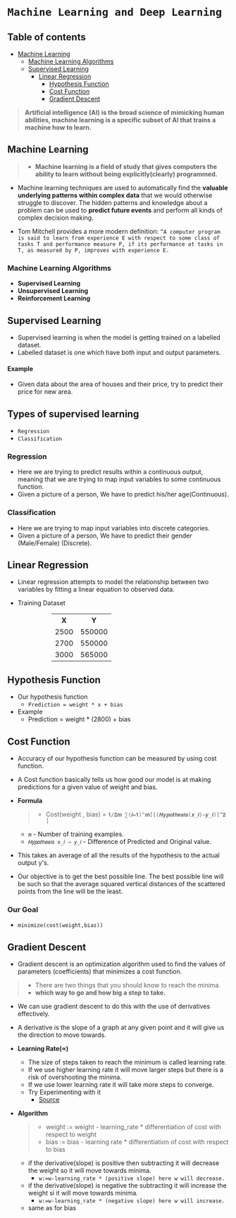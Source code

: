 # `Machine Learning and Deep Learning`

## Table of contents

- [Machine Learning](#machine-learning)
	- [Machine Learning Algorithms](#machine-learning-algorithms)
	- [Supervised Learning](#supervised-learning)
		- [Linear Regression](#linear-regression)
			- [Hypothesis Function](#hypothesis-function)
			- [Cost Function](#cost-function)
			- [Gradient Descent](#gradient-descent)


> **Artificial intelligence (AI) is the broad science of mimicking human abilities, machine learning is a specific subset of AI that trains a machine how to learn.**

## Machine Learning

> - **Machine learning is a field of study that gives computers the ability to learn without being explicitly(clearly) programmed.**

- Machine learning techniques are used to automatically find the **valuable underlying patterns within complex data** that we would otherwise struggle to discover. The hidden patterns and knowledge about a problem can be used to **predict future events** and perform all kinds of complex decision making.

- Tom Mitchell provides a more modern definition: `“A computer program is said to learn from experience E with respect to some class of tasks T and performance measure P, if its performance at tasks in T, as measured by P, improves with experience E.`


### Machine Learning Algorithms

- **Supervised Learning** 
- **Unsupervised Learning**
- **Reinforcement Learning**

## Supervised Learning

- Supervised learning is when the model is getting trained on a labelled dataset.
- Labelled dataset is one which have both input and output parameters.

#### Example
- Given data about the area of houses and their price, try to predict their price for new area.

## Types of supervised learning
- `Regression`
- `Classification`

### Regression
- Here we are trying to predict results within a continuous output, meaning that we are trying to map input variables to some continuous function.
- Given a picture of a person, We have to predict his/her age(Continuous).

### Classification
- Here we are trying to map input variables into discrete categories. 
- Given a picture of a person, We have to predict their gender (Male/Female) (Discrete).

## Linear Regression

- Linear regression attempts to model the relationship between two variables by fitting a linear equation to observed data.

- Training Dataset

<div>
<center><table style="padding-left: 100px;">
	<tr>
    <th>X</th>
    <th>Y</th>
  </tr>
  <tr>
    <td>2500</td>
    <td>550000</td>
  </tr>
  <tr>
    <td>2700</td>
    <td>550000</td>
  </tr>
  <tr>
    <td>3000</td>
    <td>565000</td>
  </tr>
</table>
</center>
</div>

## Hypothesis Function

- Our hypothesis function
	- `Prediction ​= weight * x + bias`
- Example
	- Prediction = weight * (2800)  + bias​

## Cost Function

- Accuracy of our hypothesis function can be measured by using cost function.

- A Cost function basically tells us how good our model is at making predictions for a given value of weight and bias.

- **Formula**
	> - Cost(weight , bias) = `𝟏/𝟐𝒎 ∑(𝒊=𝟏)^𝒎[[(𝑯𝒚𝒑𝒐𝒕𝒉𝒆𝒔𝒊𝒔(𝒙_𝒊)−𝒚_𝒊)]^𝟐 ]`
	- `m` - Number of training examples.
	- `𝐻𝑦𝑝𝑜𝑡ℎ𝑒𝑠𝑖𝑠 𝑥_𝑖 − 𝑦_𝑖` - Difference of Predicted and Original value.

- This takes an average of all the results of the hypothesis to the actual output y's.
- Our objective is to get the best possible line. The best possible line will be such so that the average squared vertical distances of the scattered points from the line will be the least.

### Our Goal
- `minimize(cost(weight,bias))`

## Gradient Descent
- Gradient descent is an optimization algorithm used to find the values of parameters (coefficients) that minimizes a cost function.
> - There are two things that you should know to reach the minima.
> - **which way to go and how big a step to take.**

- We can use gradient descent to do this with the use of derivatives effectively.
- A derivative is the slope of a graph at any given point and it will give us the direction to move towards.

- **Learning Rate(∝)**
	- The size of steps taken to reach the minimum is called learning rate.
	- If we use higher learning rate it will move larger steps but there is a risk of overshooting the minima.
	- If we use lower learning rate it will take more steps to converge.
	- Try Experimenting with it
		- [Source](https://developers.google.com/machine-learning/crash-course/fitter/graph)

- **Algorithm** 

	> - weight := weight - learning_rate * differentiation of cost with respect to weight
	> - bias := bias - learning rate * differentiation of cost with respect to bias

	- if the derivative(slope) is positive then subtracting it will decrease the weight so it will move towards minima.
		- `w:=w-learning_rate * (positive slope) here w will decrease.`
	- if the derivative(slope) is negative the subtracting it will increase the weight si it will move towards minima. 
		- `w:=w-learning_rate * (negative slope) here w will increase.`
	- same as for bias

